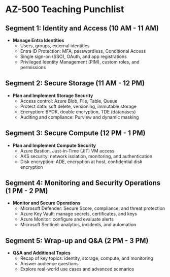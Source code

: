 # AZ-500 Teaching Punchlist

## Segment 1: Identity and Access (10 AM - 11 AM)
- **Manage Entra Identities**
  - Users, groups, external identities
  - Entra ID Protection: MFA, passwordless, Conditional Access
  - Single sign-on (SSO), OAuth, and app registrations
  - Privileged Identity Management (PIM), custom roles, and permissions

## Segment 2: Secure Storage (11 AM - 12 PM)
- **Plan and Implement Storage Security**
  - Access control: Azure Blob, File, Table, Queue
  - Protect data: soft delete, versioning, immutable storage
  - Encryption: BYOK, double encryption, TDE (databases)
  - Auditing and compliance: Purview and dynamic masking

## Segment 3: Secure Compute (12 PM - 1 PM)
- **Plan and Implement Compute Security**
  - Azure Bastion, Just-in-Time (JIT) VM access
  - AKS security: network isolation, monitoring, and authentication
  - Disk encryption: ADE, encryption at host, confidential disk encryption

## Segment 4: Monitoring and Security Operations (1 PM - 2 PM)
- **Monitor and Secure Operations**
  - Microsoft Defender: Secure Score, compliance, and threat protection
  - Azure Key Vault: manage secrets, certificates, and keys
  - Azure Monitor: configure and evaluate alerts
  - Microsoft Sentinel: analytics, incidents, and automation

## Segment 5: Wrap-up and Q&A (2 PM - 3 PM)
- **Q&A and Additional Topics**
  - Recap of key topics: identity, storage, compute, and monitoring
  - Answer audience questions
  - Explore real-world use cases and advanced scenarios
